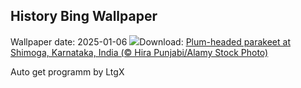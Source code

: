 ## History Bing Wallpaper
Wallpaper date: 2025-01-06
![](https://www.bing.com/th?id=OHR.PlumParakeet_EN-CA7233766984_UHD.jpg&w=1000)Download: [Plum-headed parakeet at Shimoga, Karnataka, India (© Hira Punjabi/Alamy Stock Photo)](https://www.bing.com/th?id=OHR.PlumParakeet_EN-CA7233766984_UHD.jpg)

Auto get programm by LtgX
